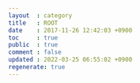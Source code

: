 ```yaml
---
layout  : category
title   : ROOT
date    : 2017-11-26 12:42:03 +0900
toc     : true
public  : true
comment : false
updated : 2022-03-25 06:55:02 +0900
regenerate: true
---
```

